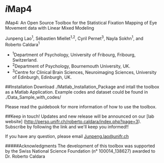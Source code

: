 # *i*Map4

*i*Map4: An Open Source Toolbox for the Statistical Fixation Mapping of Eye Movement data with Linear Mixed Modeling

Junpeng Lao<sup>1</sup>, Sébastien Miellet<sup>1,2</sup>, Cyril Pernet<sup>3</sup>, Nayla Sokhn<sup>1</sup>, and Roberto Caldara<sup>1</sup>

- <sup>1</sup>Department of Psychology, University of Fribourg, Fribourg, Switzerland.
- <sup>2</sup>Department of Psychology, Bournemouth University, UK.
- <sup>3</sup>Centre for Clinical Brain Sciences, Neuroimaging Sciences, University of Edinburgh, Edinburgh, UK.

##Installation 
Download ./Matlab_Installation_Package and intall the toolbox as a Matlab Application.
Example codes and dataset could be found in ./Data_Sample_with_codes/

Please read the guidebook for more information of how to use the toolbox.

##Keep in touch!
Updates and new release will be announced on our [lab website] (http://perso.unifr.ch/roberto.caldara/index.php?page=3).
Subscribe by following the link and we'll keep you informed!! 

If you have any question, please email Junpeng.lao@unifr.ch


#####Acknowledgments
The development of this toolbox was supported by the Swiss National Science Foundation (n° 100014_138627) awarded to Dr. Roberto Caldara

